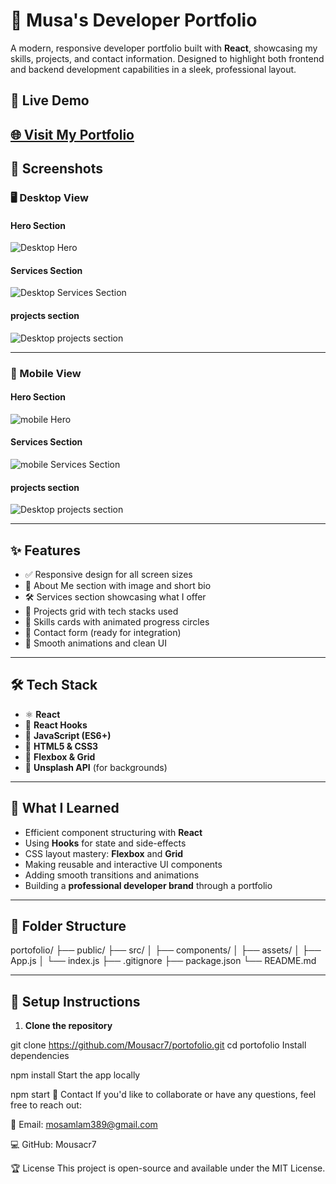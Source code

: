 # 💼 Musa's Developer Portfolio

A modern, responsive developer portfolio built with **React**, showcasing my skills, projects, and contact information. Designed to highlight both frontend and backend development capabilities in a sleek, professional layout.

## 🚀 Live Demo

[🌐 Visit My Portfolio](https://musa-portfolio.netlify.app/)  
---

## 📸 Screenshots

### 🖥️ Desktop View

#### Hero Section
![Desktop Hero](./screen-shots/hero-section.jpeg)

#### Services Section
![Desktop Services Section](./screen-shots/services.jpeg)

#### projects section
![Desktop projects section](./screen-shots/projects.jpeg)

---

### 📱 Mobile View
#### Hero Section
![mobile Hero](./screen-shots/phone-hero.jpeg)

#### Services Section
![mobile Services Section](./screen-shots/phone-servce.jpeg)

#### projects section
![Desktop projects section](./screen-shots/projects-phone.jpeg)

---

## ✨ Features

- ✅ Responsive design for all screen sizes
- 🙋 About Me section with image and short bio
- 🛠️ Services section showcasing what I offer
- 📁 Projects grid with tech stacks used
- 🧠 Skills cards with animated progress circles
- 📨 Contact form (ready for integration)
- 💫 Smooth animations and clean UI

---

## 🛠️ Tech Stack

- ⚛️ **React**
- 🔁 **React Hooks**
- 🧠 **JavaScript (ES6+)**
- 🧱 **HTML5 & CSS3**
- 🧩 **Flexbox & Grid**
- 🌄 **Unsplash API** (for backgrounds)

---

## 🧠 What I Learned

- Efficient component structuring with **React**
- Using **Hooks** for state and side-effects
- CSS layout mastery: **Flexbox** and **Grid**
- Making reusable and interactive UI components
- Adding smooth transitions and animations
- Building a **professional developer brand** through a portfolio

---

## 📂 Folder Structure

portofolio/
├── public/
├── src/
│ ├── components/
│ ├── assets/
│ ├── App.js
│ └── index.js
├── .gitignore
├── package.json
└── README.md


---

## 📝 Setup Instructions

1. **Clone the repository**

git clone https://github.com/Mousacr7/portofolio.git
cd portofolio
Install dependencies


npm install
Start the app locally


npm start
📧 Contact
If you'd like to collaborate or have any questions, feel free to reach out:

📩 Email: mosamlam389@gmail.com

💻 GitHub: Mousacr7

🏆 License
This project is open-source and available under the MIT License.
